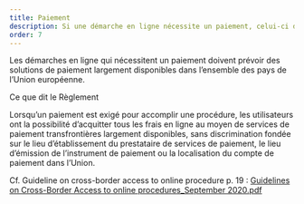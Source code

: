 ```yaml
---
title: Paiement
description: Si une démarche en ligne nécessite un paiement, celui-ci doit pouvoir être effectué en ligne dans les mêmes conditions quel que soit le pays européen de l’utilisateur.
order: 7
---
```


Les démarches en ligne qui nécessitent un paiement doivent prévoir des solutions de paiement largement disponibles dans l’ensemble des pays de l’Union européenne.

<div class="fr-callout"> 
<p class="fr-callout__title">Ce que dit le Règlement</p> 
<p class="fr-callout__text">Lorsqu’un paiement est exigé pour accomplir une procédure, les utilisateurs ont la possibilité d’acquitter tous les frais en ligne au moyen de services de paiement transfrontières largement disponibles, sans discrimination fondée sur le lieu d’établissement du prestataire de services de paiement, le lieu d’émission de l’instrument de paiement ou la localisation du compte de paiement dans l’Union.</p> 
</div> 

Cf. Guideline on cross-border access to online procedure p. 19 : [Guidelines on Cross-Border Access to online procedures_September 2020.pdf](https://github.com/DISIC/design.numerique.gouv.fr/files/7848965/Guidelines.on.Cross-Border.Access.to.online.procedures_September.2020.pdf)
